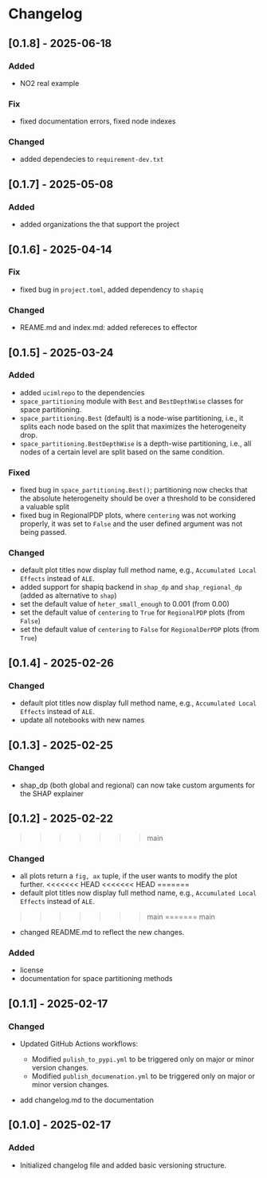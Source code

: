 # Changelog

## [0.1.8] - 2025-06-18

### Added

- NO2 real example

### Fix 

- fixed documentation errors, fixed node indexes

### Changed

- added dependecies to `requirement-dev.txt`

## [0.1.7] - 2025-05-08

### Added

- added organizations the that support the project

## [0.1.6] - 2025-04-14

### Fix

- fixed bug in `project.toml`, added dependency to `shapiq`

### Changed

- REAME.md and index.md: added refereces to effector

## [0.1.5] - 2025-03-24

### Added 

- added `ucimlrepo` to the dependencies
- `space_partitioning` module with `Best` and `BestDepthWise` classes for space partitioning.
- `space_partitioning.Best` (default) is a node-wise partitioning, i.e., it splits each node based on the split that maximizes the heterogeneity drop.
- `space_partitioning.BestDepthWise` is a depth-wise partitioning, i.e., all nodes of a certain level are split based on the same condition.

### Fixed

- fixed bug in `space_partitioning.Best()`; partitioning now checks that the absolute heterogeneity should be over a threshold to be considered a valuable split
- fixed bug in RegionalPDP plots, where `centering` was not working properly, it was set to `False` and the user defined argument was not being passed.

### Changed

- default plot titles now display full method name, e.g., `Accumulated Local Effects` instead of `ALE`.
- added support for shapiq backend in `shap_dp` and `shap_regional_dp` (added as alternative to `shap`)
- set the default value of `heter_small_enough` to 0.001 (from 0.00)
- set the default value of `centering` to `True` for `RegionalPDP` plots (from `False`)
- set the default value of `centering` to `False` for `RegionalDerPDP` plots (from `True`)


## [0.1.4] - 2025-02-26

### Changed

- default plot titles now display full method name, e.g., `Accumulated Local Effects` instead of `ALE`.
- update all notebooks with new names

## [0.1.3] - 2025-02-25

### Changed

- shap_dp (both global and regional) can now take custom arguments for the SHAP explainer

## [0.1.2] - 2025-02-22
>>>>>>> main

### Changed

- all plots return a `fig, ax` tuple, if the user wants to modify the plot further.
<<<<<<< HEAD
<<<<<<< HEAD
=======
- default plot titles now display full method name, e.g., `Accumulated Local Effects` instead of `ALE`.
>>>>>>> main
=======
>>>>>>> main
- changed README.md to reflect the new changes.

### Added 

- license
- documentation for space partitioning methods

## [0.1.1] - 2025-02-17

### Changed

- Updated GitHub Actions workflows:

  - Modified `pulish_to_pypi.yml` to be triggered only on major or minor version changes.
  - Modified `publish_documenation.yml` to be triggered only on major or minor version changes.

- add changelog.md to the documentation

## [0.1.0] - 2025-02-17

### Added

- Initialized changelog file and added basic versioning structure.
